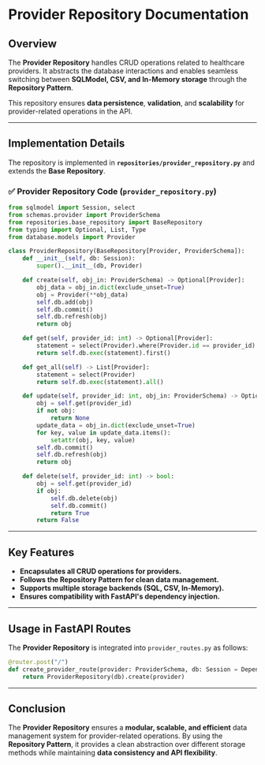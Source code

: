 # **Provider Repository Documentation**

## **Overview**
The **Provider Repository** handles CRUD operations related to healthcare providers. It abstracts the database interactions and enables seamless switching between **SQLModel, CSV, and In-Memory storage** through the **Repository Pattern**.

This repository ensures **data persistence**, **validation**, and **scalability** for provider-related operations in the API.

---

## **Implementation Details**
The repository is implemented in **`repositories/provider_repository.py`** and extends the **Base Repository**.

### **✅ Provider Repository Code (`provider_repository.py`)**
```python
from sqlmodel import Session, select
from schemas.provider import ProviderSchema
from repositories.base_repository import BaseRepository
from typing import Optional, List, Type
from database.models import Provider

class ProviderRepository(BaseRepository[Provider, ProviderSchema]):  
    def __init__(self, db: Session):
        super().__init__(db, Provider)  

    def create(self, obj_in: ProviderSchema) -> Optional[Provider]:
        obj_data = obj_in.dict(exclude_unset=True)
        obj = Provider(**obj_data)  
        self.db.add(obj)
        self.db.commit()
        self.db.refresh(obj)
        return obj

    def get(self, provider_id: int) -> Optional[Provider]:
        statement = select(Provider).where(Provider.id == provider_id)
        return self.db.exec(statement).first()

    def get_all(self) -> List[Provider]:
        statement = select(Provider)
        return self.db.exec(statement).all()

    def update(self, provider_id: int, obj_in: ProviderSchema) -> Optional[Provider]:
        obj = self.get(provider_id)
        if not obj:
            return None
        update_data = obj_in.dict(exclude_unset=True)
        for key, value in update_data.items():
            setattr(obj, key, value)
        self.db.commit()
        self.db.refresh(obj)
        return obj

    def delete(self, provider_id: int) -> bool:
        obj = self.get(provider_id)
        if obj:
            self.db.delete(obj)
            self.db.commit()
            return True
        return False
```

---

## **Key Features**
- **Encapsulates all CRUD operations for providers.**
- **Follows the Repository Pattern for clean data management.**
- **Supports multiple storage backends (SQL, CSV, In-Memory).**
- **Ensures compatibility with FastAPI's dependency injection.**

---

## **Usage in FastAPI Routes**
The **Provider Repository** is integrated into `provider_routes.py` as follows:

```python
@router.post("/")
def create_provider_route(provider: ProviderSchema, db: Session = Depends(get_db)):
    return ProviderRepository(db).create(provider)
```

---

## **Conclusion**
The **Provider Repository** ensures a **modular, scalable, and efficient** data management system for provider-related operations. By using the **Repository Pattern**, it provides a clean abstraction over different storage methods while maintaining **data consistency and API flexibility**.

